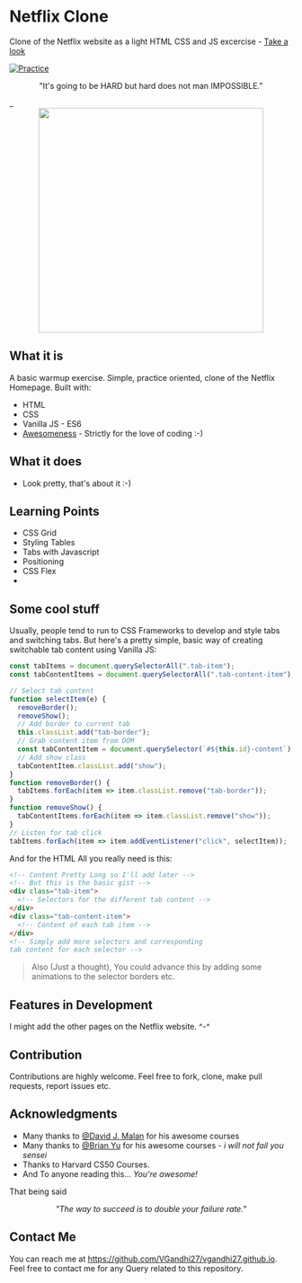 # Netflix Clone

Clone of the Netflix website as a light HTML CSS and JS excercise - [Take a look](https://vgandhi27.github.io/Netflix-Clone/)

[![Practice](https://img.shields.io/badge/Practice-HTML/CSS/JS-orange.svg)](https://vgandhi27.github.io/Netflix-Clone/)

<p align="center">"It's going to be HARD but hard does not man IMPOSSIBLE."</p>_

<div align="center" style="text-align:center; margin:auto;">
<img align="center" src="https://www.protocol.com/media-library/netflix-queried-people-in-a-survey-about-a-wide-range-of-features-and-content-including-podcasts-user-generated-playlists-how-tos-and-more.jpg?id=24541797&width=1245&quality=85&coordinates=0%2C314%2C0%2C315&height=700" width="400"/>
</div>

## What it is

A basic warmup exercise. Simple, practice oriented, clone of the Netflix Homepage. Built with:

- HTML
- CSS
- Vanilla JS - ES6
- [Awesomeness](https://www.wikihow.com/Love-Programming) - Strictly for the love of coding :-)

## What it does

- Look pretty, that's about it :-)

## Learning Points

- CSS Grid
- Styling Tables
- Tabs with Javascript
- Positioning
- CSS Flex
- 
## Some cool stuff

Usually, people tend to run to CSS Frameworks to develop and style tabs and switching tabs. But here's a pretty simple, basic way of creating switchable tab content using Vanilla JS:

```javascript
const tabItems = document.querySelectorAll(".tab-item");
const tabContentItems = document.querySelectorAll(".tab-content-item");

// Select tab content
function selectItem(e) {
  removeBorder();
  removeShow();
  // Add border to current tab
  this.classList.add("tab-border");
  // Grab content item from DOM
  const tabContentItem = document.querySelector(`#${this.id}-content`);
  // Add show class
  tabContentItem.classList.add("show");
}
function removeBorder() {
  tabItems.forEach(item => item.classList.remove("tab-border"));
}
function removeShow() {
  tabContentItems.forEach(item => item.classList.remove("show"));
}
// Listen for tab click
tabItems.forEach(item => item.addEventListener("click", selectItem));
```

And for the HTML All you really need is this:

```html
<!-- Content Pretty Long so I'll add later -->
<!-- But this is the basic gist -->
<div class="tab-item">
  <!-- Selectors for the different tab content -->
</div>
<div class="tab-content-item">
  <!-- Content of each tab item -->
</div>
<!-- Simply add more selectors and corresponding 
tab content for each selector -->
```

> Also (Just a thought), You could advance this by adding some animations to the selector borders etc.

## Features in Development

I might add the other pages on the Netflix website. ^-^

## Contribution

Contributions are highly welcome. Feel free to fork, clone, make pull requests, report issues etc.

## Acknowledgments
- Many thanks to [@David J. Malan](https://github.com/dmalan) for his awesome courses 
- Many thanks to [@Brian Yu](https://github.com/brianyu28) for his awesome courses - _i will not fail you sensei_
- Thanks to Harvard CS50 Courses.
- And To anyone reading this... _You're awesome!_

That being said
_<p align="center">"The way to succeed is to double your failure rate."</p>_

## Contact Me

You can reach me at https://github.com/VGandhi27/vgandhi27.github.io. Feel free to contact me for any Query related to this repository.

